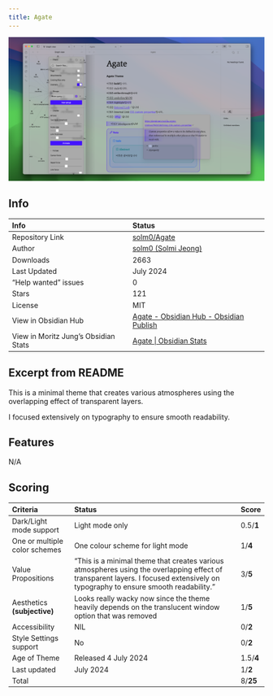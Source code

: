 ```yaml
---
title: Agate
---
```


<img src="https://raw.githubusercontent.com/solm0/Agate/refs/heads/main/img-00.png">

## Info
| Info | Status |
| :---- | :---- |
| Repository Link | [solm0/Agate](https://github.com/solm0/Agate) |
| Author | [solm0 (Solmi Jeong)](https://github.com/solm0) |
| Downloads | 2663 |
| Last Updated | July 2024 |
| “Help wanted” issues | 0 |
| Stars | 121 |
| License | MIT |
| View in Obsidian Hub | [Agate \- Obsidian Hub \- Obsidian Publish](https://publish.obsidian.md/hub/02+-+Community+Expansions/02.05+All+Community+Expansions/Themes/Agate) |
| View in Moritz Jung’s Obsidian Stats | [Agate \| Obsidian Stats](https://www.moritzjung.dev/obsidian-stats/themes/agate/) |

## Excerpt from README
This is a minimal theme that creates various atmospheres using the overlapping effect of transparent layers.

I focused extensively on typography to ensure smooth readability.

## Features
N/A

## Scoring
| Criteria | Status | Score |
| :---- | :---- | :---- |
| Dark/Light mode support | Light mode only | 0.5/**1** |
| One or multiple color schemes | One colour scheme for light mode | 1/**4** |
| Value Propositions | “This is a minimal theme that creates various atmospheres using the overlapping effect of transparent layers. I focused extensively on typography to ensure smooth readability.” | 3/**5** |
| Aesthetics **(subjective)** | Looks really wacky now since the theme heavily depends on the translucent window option that was removed  | 1/**5** |
| Accessibility | NIL | 0/**2** |
| Style Settings support | No | 0/**2** |
| Age of Theme | Released 4 July 2024 | 1.5/**4** |
| Last updated | July 2024 | 1/**2** |
| Total |  | 8/**25** |